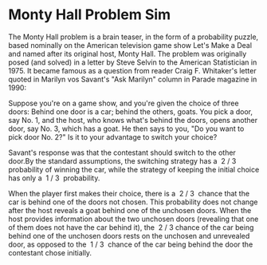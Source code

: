 # Monty Hall Problem Sim
The Monty Hall problem is a brain teaser, in the form of a probability puzzle, based nominally on the American television game show Let's Make a Deal and named after its original host, Monty Hall. The problem was originally posed (and solved) in a letter by Steve Selvin to the American Statistician in 1975. It became famous as a question from reader Craig F. Whitaker's letter quoted in Marilyn vos Savant's "Ask Marilyn" column in Parade magazine in 1990:

Suppose you're on a game show, and you're given the choice of three doors: Behind one door is a car; behind the others, goats. You pick a door, say No. 1, and the host, who knows what's behind the doors, opens another door, say No. 3, which has a goat. He then says to you, "Do you want to pick door No. 2?" Is it to your advantage to switch your choice?

Savant's response was that the contestant should switch to the other door.By the standard assumptions, the switching strategy has a ⁠
2
/
3
⁠ probability of winning the car, while the strategy of keeping the initial choice has only a ⁠
1
/
3
⁠ probability.

When the player first makes their choice, there is a ⁠
2
/
3
⁠ chance that the car is behind one of the doors not chosen. This probability does not change after the host reveals a goat behind one of the unchosen doors. When the host provides information about the two unchosen doors (revealing that one of them does not have the car behind it), the ⁠
2
/
3
⁠ chance of the car being behind one of the unchosen doors rests on the unchosen and unrevealed door, as opposed to the ⁠
1
/
3
⁠ chance of the car being behind the door the contestant chose initially.
